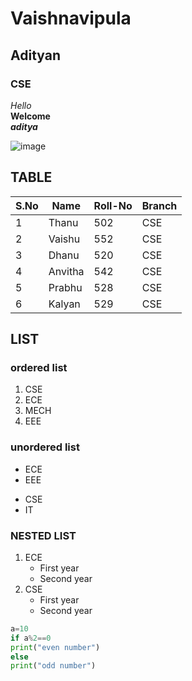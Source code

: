 # Vaishnavipula
## Adityan
### CSE
 *Hello*
 <br>
 **Welcome**
 <br>
 ***aditya***
 
 ![image](https://user-images.githubusercontent.com/84460580/142973813-075a6b9f-b8db-48a4-ba98-ead8f8e64975.png)

## TABLE
|S.No| Name| Roll-No| Branch|
|----|-----|--------|-------|
|1|Thanu|502|CSE|
|2|Vaishu|552|CSE|
|3|Dhanu|520|CSE|
|4|Anvitha|542|CSE|
|5|Prabhu|528|CSE|
|6|Kalyan|529|CSE|

## LIST
### ordered list
1. CSE
2. ECE
3. MECH
4. EEE

### unordered list
- ECE
- EEE

* CSE
* IT
 
### NESTED LIST
1. ECE
    - First year
    - Second year 
 2. CSE 
     - First year
     - Second year  
 
 
 ```python code
 a=10
 if a%2==0
 print("even number")
 else
 print("odd number")
 ```
